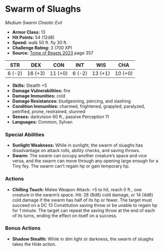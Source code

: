 # Swarm of Sluaghs

*Medium* *Swarm* *Chaotic Evil*

- **Armor Class:** 13
- **Hit Points:** 54 (12d8)
- **Speed:** walk 50 ft. fly 30 ft.
- **Challenge Rating:** 3 (700 XP)
- **Source:** [Tome of Beasts 2023](https://koboldpress.com/kpstore/product/tome-of-beasts-1-2023-edition/) page 357

| STR | DEX | CON | INT | WIS | CHA |
| --- | --- | --- | --- | --- | --- |
| 6 (-2) | 16 (+3) | 11 (+0) | 6 (-2) | 13 (+1) | 10 (+0) |

- **Skills:** Stealth +5
- **Damage Vulnerabilities:** fire
- **Damage Immunities:** cold
- **Damage Resistances:** bludgeoning, piercing, and slashing
- **Condition Immunities:** charmed, frightened, grappled, paralyzed, petrified, prone, restrained, stunned
- **Senses:** darkvision 60 ft., passive Perception 11
- **Languages:** Common, Sylvan

### Special Abilities

- **Sunlight Weakness:** While in sunlight, the swarm of sluaghs has disadvantage on attack rolls, ability checks, and saving throws.
- **Swarm:** The swarm can occupy another creature’s space and vice versa, and the swarm can move through any opening large enough for a Tiny fey. The swarm can’t regain hp or gain temporary hp.

### Actions

- **Chilling Touch:** Melee Weapon Attack: +5 to hit, reach 0 ft., one creature in the swarm’s space. Hit: 28 (8d6) cold damage, or 14 (4d6) cold damage if the swarm has half of its hp or fewer. The target must succeed on a DC 13 Constitution saving throw or be unable to regain hp for 1 minute. The target can repeat the saving throw at the end of each of its turns, ending the effect on itself on a success.

### Bonus Actions

- **Shadow Stealth:** While in dim light or darkness, the swarm of sluaghs takes the Hide action.
